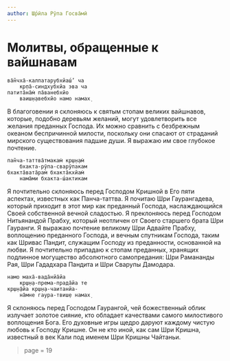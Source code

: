 ```yaml
---
author: Ш́рӣла Рӯпа Госва̄мӣ
---
```


# Молитвы, обращенные к вайшнавам

    ва̄н̃чха̄-калпатарубхйаш́’ ча
        кр̣па̄-синдхубхйа эва ча
    патита̄на̄м̇ па̄ванебхйо
        ваиш̣н̣авебхйо намо намах̣

В благоговении я склоняюсь к святым стопам великих вайшнавов, которые, подобно деревьям желаний, могут удовлетворить все желания преданных Господа. Их можно сравнить с безбрежным океаном беспричинной милости, поскольку они спасают от страданий мирского существования падшие души. Я выражаю им свое глубокое почтение.

    пан̃ча-таттва̄тмакам̇ кр̣ш̣н̣ам̇
        бхакта-рӯпа-сварӯпакам
    бхакта̄вата̄рам̇ бхакта̄кхйам̇
        нама̄ми бхакта-ш́актикам

Я почтительно склоняюсь перед Господом Кришной в Его пяти аспектах, известных как Панча-таттва. Я почитаю Шри Гаурангадева, который приходит в этот мир как преданный Господа, наслаждающийся Своей собственной вечной сладостью. Я преклоняюсь перед Господом Нитьянандой Прабху, который неотличен от Своего старшего брата Шри Гауранги. Я выражаю почтение великому Шри Адвайте Прабху, воплощению преданного Господа, и вечным спутникам Господа, таким как Шривас Пандит, служащим Господу из преданности, основанной на любви. Я почтительно припадаю к стопам преданных, хранящих подлинное могущество абсолютного самопредания: Шри Рамананды Рая, Шри Гададхара Пандита и Шри Сварупы Дамодара.

    намо маха̄-вада̄нйа̄йа
        кр̣ш̣н̣а-према-прада̄йа те
    кр̣ш̣н̣а̄йа кр̣ш̣н̣а-чаитанйа-
        на̄мне гаура-твиш̣е намах̣

Я склоняюсь перед Господом Гаурангой, чей божественный облик излучает золотое сияние, кто обладает качествами самого милостивого воплощения Бога. Его духовные игры щедро даруют каждому чистую любовь к Господу Кришне. Он не кто иной, как сам Шри Кришна, известный в век Кали под именем Шри Кришны Чайтаньи.


> page = 19
